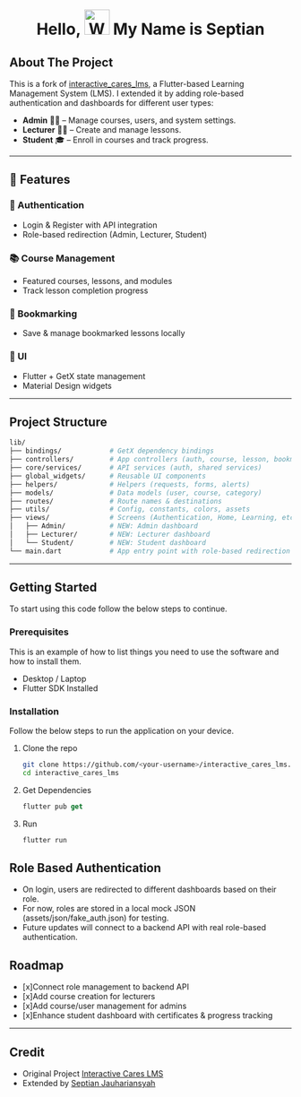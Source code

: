 <h1 align="center"> Hello, <img src="https://raw.githubusercontent.com/nixin72/nixin72/master/wave.gif" 
         alt="Waving hand animated gif"
         height="45"
         width="45" /> My Name is Septian</h1>


<!-- ABOUT THE PROJECT -->
## About The Project

This is a fork of [interactive_cares_lms](https://github.com/programmingwormhole/interactive_cares_lms), a Flutter-based Learning Management System (LMS).
I extended it by adding role-based authentication and dashboards for different user types:

* **Admin** 👨‍💻 – Manage courses, users, and system settings.
* **Lecturer** 👩‍🏫 – Create and manage lessons.
* **Student** 🎓 – Enroll in courses and track progress.

---
<!-- Demo -->
## 🚀 Features
### 🔑 Authentication
* Login & Register with API integration
* Role-based redirection (Admin, Lecturer, Student)

### 📚 Course Management
* Featured courses, lessons, and modules
* Track lesson completion progress

### 📌 Bookmarking
* Save & manage bookmarked lessons locally

### 🎨 UI
* Flutter + GetX state management
* Material Design widgets

---
## Project Structure
```bash
lib/
├── bindings/            # GetX dependency bindings
├── controllers/         # App controllers (auth, course, lesson, bookmark)
├── core/services/       # API services (auth, shared services)
├── global_widgets/      # Reusable UI components
├── helpers/             # Helpers (requests, forms, alerts)
├── models/              # Data models (user, course, category)
├── routes/              # Route names & destinations
├── utils/               # Config, constants, colors, assets
├── views/               # Screens (Authentication, Home, Learning, etc.)
│   ├── Admin/           # NEW: Admin dashboard
│   ├── Lecturer/        # NEW: Lecturer dashboard
│   └── Student/         # NEW: Student dashboard
└── main.dart            # App entry point with role-based redirection
```
---

<!-- GETTING STARTED -->
## Getting Started
To start using this code follow the below steps to continue.

### Prerequisites

This is an example of how to list things you need to use the software and how to install them.
* Desktop / Laptop
* Flutter SDK Installed

### Installation

Follow the below steps to run the application on your device.

1. Clone the repo
   ```sh
   git clone https://github.com/<your-username>/interactive_cares_lms.git
   cd interactive_cares_lms

   ```
2. Get Dependencies 
   ```js
   flutter pub get
   ```
3. Run 
   ```js
   flutter run
   ```

<!-- ROADMAP -->
## Role Based Authentication
- On login, users are redirected to different dashboards based on their role.
- For now, roles are stored in a local mock JSON (assets/json/fake_auth.json) for testing.
- Future updates will connect to a backend API with real role-based authentication.

<!-- Package -->
## Roadmap
- [x]Connect role management to backend API
- [x]Add course creation for lecturers
- [x]Add course/user management for admins
- [x]Enhance student dashboard with certificates & progress tracking

---
## Credit
* Original Project [Interactive Cares LMS](https://github.com/programmingwormhole/interactive_cares_lms)
* Extended by [Septian Jauhariansyah](https://github.com/alchemista27)
